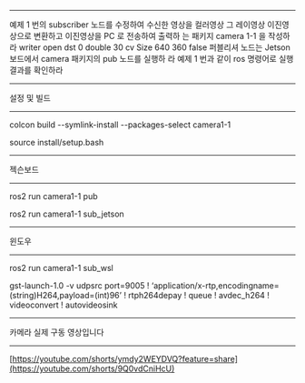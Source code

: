 ***

예제 1 번의 subscriber 노드를 수정하여 수신한 영상을 컬러영상 그
레이영상 이진영상으로 변환하고 이진영상을 PC 로 전송하여 출력하
는 패키지 camera 1-1 을 작성하라
writer open dst 0 double 30 cv Size 640 360 false
퍼블리셔 노드는 Jetson 보드에서 camera 패키지의 pub 노드를 실행하
라
예제 1 번과 같이 ros 명령어로 실행 결과를 확인하라

***

설정 및 빌드

***

colcon build --symlink-install --packages-select camera1-1

source install/setup.bash

***

젝슨보드

***

ros2 run camera1-1 pub

ros2 run camera1-1 sub_jetson

***

윈도우

***

ros2 run camera1-1 sub_wsl

gst-launch-1.0 -v udpsrc port=9005 ! ‘application/x-rtp,encodingname=(string)H264,payload=(int)96’ ! rtph264depay ! queue ! avdec_h264 ! videoconvert ! autovideosink

***

카메라 실제 구동 영상입니다

***

[https://youtube.com/shorts/ymdy2WEYDVQ?feature=share](https://youtube.com/shorts/9Q0vdCniHcU)
